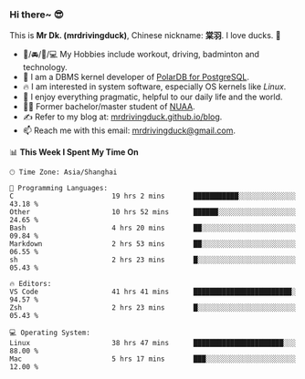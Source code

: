 ### Hi there~ 😎

This is **Mr Dk. (mrdrivingduck)**, Chinese nickname: **棠羽**. I love ducks. 🦆

- 💪/🚘/🏸/💻 My Hobbies include workout, driving, badminton and technology.
- 🍊 I am a DBMS kernel developer of [PolarDB for PostgreSQL](https://github.com/ApsaraDB/PolarDB-for-PostgreSQL).
- 🔥 I am interested in system software, especially OS kernels like *Linux*.
- 🔧 I enjoy everything pragmatic, helpful to our daily life and the world.
- 👨‍🎓 Former bachelor/master student of [NUAA](https://en.wikipedia.org/wiki/Nanjing_University_of_Aeronautics_and_Astronautics).
- ✍ Refer to my blog at: [mrdrivingduck.github.io/blog](https://mrdrivingduck.github.io/blog/).
- 📫 Reach me with this email: [mrdrivingduck@gmail.com](mailto:mrdrivingduck@gmail.com).

<!--START_SECTION:waka-->
📊 **This Week I Spent My Time On** 

```text
🕑︎ Time Zone: Asia/Shanghai

💬 Programming Languages: 
C                        19 hrs 2 mins       ███████████░░░░░░░░░░░░░░   43.18 % 
Other                    10 hrs 52 mins      ██████░░░░░░░░░░░░░░░░░░░   24.65 % 
Bash                     4 hrs 20 mins       ██░░░░░░░░░░░░░░░░░░░░░░░   09.84 % 
Markdown                 2 hrs 53 mins       ██░░░░░░░░░░░░░░░░░░░░░░░   06.55 % 
sh                       2 hrs 23 mins       █░░░░░░░░░░░░░░░░░░░░░░░░   05.43 % 

🔥 Editors: 
VS Code                  41 hrs 41 mins      ████████████████████████░   94.57 % 
Zsh                      2 hrs 23 mins       █░░░░░░░░░░░░░░░░░░░░░░░░   05.43 % 

💻 Operating System: 
Linux                    38 hrs 47 mins      ██████████████████████░░░   88.00 % 
Mac                      5 hrs 17 mins       ███░░░░░░░░░░░░░░░░░░░░░░   12.00 % 
```


<!--END_SECTION:waka-->

<!-- ![Mr Dk.'s GitHub Stats](https://github-readme-stats.vercel.app/api?username=mrdrivingduck&count_private&show_icons=true&theme=buefy) -->

<!-- ![Most Used Languages](https://github-readme-stats.vercel.app/api/top-langs/?username=mrdrivingduck&exclude_repo=mips32-CPU,snort-tcp-socket&theme=buefy&layout=compact&langs_count=10) -->


<!--
**mrdrivingduck/mrdrivingduck** is a ✨ _special_ ✨ repository because its `README.md` (this file) appears on your GitHub profile.

Here are some ideas to get you started:

- 🔭 I’m currently working on ...
- 🌱 I’m currently learning ...
- 👯 I’m looking to collaborate on ...
- 🤔 I’m looking for help with ...
- 💬 Ask me about ...
- 📫 How to reach me: ...
- 😄 Pronouns: ...
- ⚡ Fun fact: ...
-->
